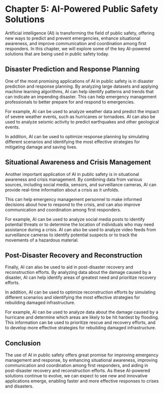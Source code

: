 Chapter 5: AI-Powered Public Safety Solutions
=============================================

Artificial intelligence (AI) is transforming the field of public safety, offering new ways to predict and prevent emergencies, enhance situational awareness, and improve communication and coordination among first responders. In this chapter, we will explore some of the key AI-powered solutions that are being used in public safety today.

Disaster Prediction and Response Planning
-----------------------------------------

One of the most promising applications of AI in public safety is in disaster prediction and response planning. By analyzing large datasets and applying machine learning algorithms, AI can help identify patterns and trends that can indicate an impending disaster. This can help emergency management professionals to better prepare for and respond to emergencies.

For example, AI can be used to analyze weather data and predict the impact of severe weather events, such as hurricanes or tornadoes. AI can also be used to analyze seismic activity to predict earthquakes and other geological events.

In addition, AI can be used to optimize response planning by simulating different scenarios and identifying the most effective strategies for mitigating damage and saving lives.

Situational Awareness and Crisis Management
-------------------------------------------

Another important application of AI in public safety is in situational awareness and crisis management. By combining data from various sources, including social media, sensors, and surveillance cameras, AI can provide real-time information about a crisis as it unfolds.

This can help emergency management personnel to make informed decisions about how to respond to the crisis, and can also improve communication and coordination among first responders.

For example, AI can be used to analyze social media posts to identify potential threats or to determine the location of individuals who may need assistance during a crisis. AI can also be used to analyze video feeds from surveillance cameras to identify potential suspects or to track the movements of a hazardous material.

Post-Disaster Recovery and Reconstruction
-----------------------------------------

Finally, AI can also be used to aid in post-disaster recovery and reconstruction efforts. By analyzing data about the damage caused by a disaster, AI can help identify areas of greatest need and prioritize recovery efforts.

In addition, AI can be used to optimize reconstruction efforts by simulating different scenarios and identifying the most effective strategies for rebuilding damaged infrastructure.

For example, AI can be used to analyze data about the damage caused by a hurricane and determine which areas are likely to be hit hardest by flooding. This information can be used to prioritize rescue and recovery efforts, and to develop more effective strategies for rebuilding damaged infrastructure.

Conclusion
----------

The use of AI in public safety offers great promise for improving emergency management and response, by enhancing situational awareness, improving communication and coordination among first responders, and aiding in post-disaster recovery and reconstruction efforts. As these AI-powered solutions continue to evolve, we can expect to see new and innovative applications emerge, enabling faster and more effective responses to crises and disasters.
